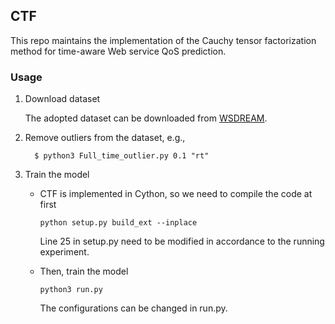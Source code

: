 ## CTF

This repo maintains the implementation of the Cauchy tensor factorization method for time-aware Web service QoS prediction.

### Usage

1. Download dataset

   The adopted dataset can be downloaded from [WSDREAM](https://github.com/wsdream/wsdream-dataset).

2. Remove outliers from the dataset, e.g.,

   ```
     $ python3 Full_time_outlier.py 0.1 "rt"
   ```
   
3. Train the model

   * CTF is implemented in Cython, so we need to compile the code at first
   
      ```
      python setup.py build_ext --inplace
      ```
      
      Line 25 in setup.py need to be modified in accordance to the running experiment.
      
   * Then, train the model
   
      ```
      python3 run.py
      ```
   
      The configurations can be changed in run.py.
